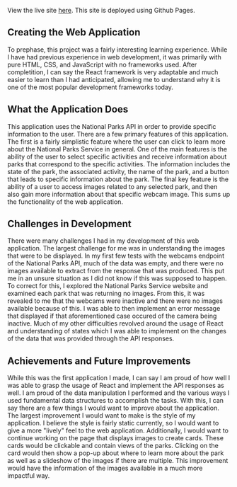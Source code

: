 View the live site [here](https://shivam-vohra.github.io/NationalParksAPI/#/). This site is deployed using Github Pages.

## Creating the Web Application
To prephase, this project was a fairly interesting learning experience. While I have had previous experience in web development, it was primarily with pure HTML, CSS, and JavaScript with no frameworks used. After completition, I can say the React framework is very adaptable and much easier to learn than I had anticipated, allowing me to understand why it is one of the most popular development frameworks today.

## What the Application Does
This application uses the National Parks API in order to provide specific information to the user. There are a few primary features of this application. The first is a fairly simplistic feature where the user can click to learn more about the National Parks Service in general. One of the main features is the ability of the user to select specific activities and receive information about parks that correspond to the specific activities. The information includes the state of the park, the associated activity, the name of the park, and a button that leads to specific information about the park. The final key feature is the ability of a user to access images related to any selected park, and then also gain more information about that specific webcam image. This sums up the functionality of the web application.

## Challenges in Development
There were many challenges I had in my development of this web application. The largest challenge for me was in understanding the images that were to be displayed. In my first few tests with the webcams endpoint of the National Parks API, much of the data was empty, and there were no images available to extract from the response that was produced. This put me in an unsure situation as I did not know if this was supposed to happen. To correct for this, I explored the National Parks Service website and examined each park that was returning no images. From this, it was revealed to me that the webcams were inactive and there were no images available because of this. I was able to then implement an error message that displayed if that aforementioned case occured of the camera being inactive. Much of my other difficulties revolved around the usage of React and understanding of states which I was able to implement on the changes of the data that was provided through the API responses.

## Achievements and Future Improvements
While this was the first application I made, I can say I am proud of how well I was able to grasp the usage of React and implement the API responses as well. I am proud of the data manipulation I performed and the various ways I used fundamental data structures to accomplish the tasks.
With this, I can say there are a few things I would want to improve about the application. The largest improvement I would want to make is the style of my application. I believe the style is fairly static currently, so I would want to give a more "lively" feel to the web application. Additionally, I would want to continue working on the page that displays images to create cards. These cards would be clickable and contain views of the parks. Clicking on the card would then show a pop-up about where to learn more about the park as well as a slideshow of the images if there are multiple. This improvement would have the information of the images available in a much more impactful way.
